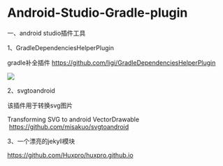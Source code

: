 # Android-Studio-Gradle-plugin
一、android studio插件工具

1、GradleDependenciesHelperPlugin

gradle补全插件  https://github.com/ligi/GradleDependenciesHelperPlugin

<img src="https://lh3.googleusercontent.com/-Q6Nyp1XdYLw/Ujs2ZQuff4I/AAAAAAAADbM/bMpLQgBfMkc/w587-h309-no/idea_gradle_plugin.png" />

2、svgtoandroid

该插件用于转换svg图片

Transforming SVG to android VectorDrawable  https://github.com/misakuo/svgtoandroid

3、一个漂亮的jekyll模块

https://github.com/Huxpro/huxpro.github.io
